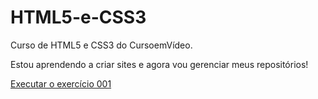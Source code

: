 # HTML5-e-CSS3
 Curso de HTML5 e CSS3 do CursoemVídeo.

 Estou aprendendo a criar sites e agora vou gerenciar meus repositórios!

<a href="https://werbisonoliveira.github.io/HTML5-e-CSS3/HTML/Exerc%C3%ADcios/ex001/index.html">Executar o exercício 001</a>